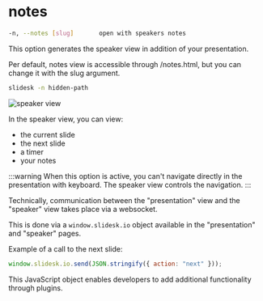 # notes

```sh
-n, --notes [slug]       open with speakers notes
```

This option generates the speaker view in addition of your presentation.

Per default, notes view is accessible through /notes.html, but you can change it with the slug argument.

```sh
slidesk -n hidden-path
```


![speaker view](./img/notes.png)

In the speaker view, you can view:

- the current slide
- the next slide
- a timer
- your notes

:::warning
When this option is active, you can't navigate directly in the presentation with keyboard. The speaker view controls the navigation.
:::

Technically, communication between the "presentation" view and the "speaker" view takes place via a websocket.

This is done via a `window.slidesk.io` object available in the "presentation" and "speaker" pages.

Example of a call to the next slide:

```js
window.slidesk.io.send(JSON.stringify({ action: "next" }));
```

This JavaScript object enables developers to add additional functionality through plugins.
